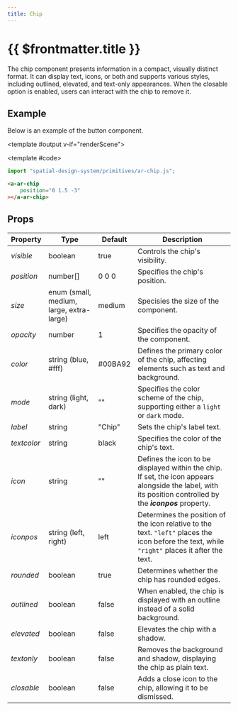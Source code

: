 ```yaml
---
title: Chip
---
```


<script setup lang="ts">
import { ref, onMounted } from 'vue';
import ComponentExample from "../vue/ComponentExample.vue";

const renderScene = ref(false);

onMounted(async () => {
  try {
    await import("spatial-design-system/primitives/ar-chip");
    renderScene.value = true;
  } catch (e) {
    console.error(e);
  }
});
</script>

# {{ $frontmatter.title }}

The chip component presents information in a compact, visually distinct format. It can display text, icons, or both and supports various styles, including outlined, elevated, and text-only appearances. When the closable option is enabled, users can interact with the chip to remove it.
## Example

Below is an example of the button component.

<ComponentExample :fixed="true">

<template #output v-if="renderScene">
    <a-entity id="mouseRaycaster" raycaster="objects: .clickable"
              cursor="rayOrigin: mouse; fuse: false;">
    </a-entity>
    <a-ar-chip
        position="0 1.5 -3"
    ></a-ar-chip>
</template>

<template #code>

```js
import "spatial-design-system/primitives/ar-chip.js";
```

```html
<a-ar-chip
    position="0 1.5 -3"
></a-ar-chip>
```

</template>

</ComponentExample>

## Props

| Property    | Type                        | Default | Description                                                                                       |
|-------------|-----------------------------|---------|---------------------------------------------------------------------------------------------------|
| _visible_   | boolean                     | true    | Controls the chip's visibility.  |
| _position_  | number[]                    | 0 0 0   | Specifies the chip's position.                                                                  |
| _size_      | enum (small, medium, large, extra-large) | medium  | Specisies the size of the component.         |
| _opacity_  | number                    | 1   | Specifies the opacity of the component.                                                                  |
| _color_   | string (blue, #fff)         | #00BA92 | Defines the primary color of the chip, affecting elements such as text and background.            |
| _mode_   | string (light, dark)        | ""      | Specifies the color scheme of the chip, supporting either a `light` or `dark` mode.      |
| _label_      | string                      | "Chip"      | Sets the chip's label text.                                   |
| _textcolor_ | string                      | black   | Specifies the color of the chip's text.                                                         |
| _icon_ | string                      | ""   | Defines the icon to be displayed within the chip. If set, the icon appears alongside the label, with its position controlled by the ***iconpos*** property.                                                         |
| _iconpos_ | string (left, right)                      | left   | Determines the position of the icon relative to the text. `"left"` places the icon before the text, while `"right"` places it after the text.                                                         |
| _rounded_   | boolean                     | true   | Determines whether the chip has rounded edges.                                                    |
| _outlined_  | boolean                     | false   | When enabled, the chip is displayed with an outline instead of a solid background.                         |                               
| _elevated_   | boolean                     | false   | Elevates the chip with a shadow.  
| _textonly_  | boolean                     | false   | Removes the background and shadow, displaying the chip as plain text.                         |                               
| _closable_   | boolean                     | false   | Adds a close icon to the chip, allowing it to be dismissed.                                                |

